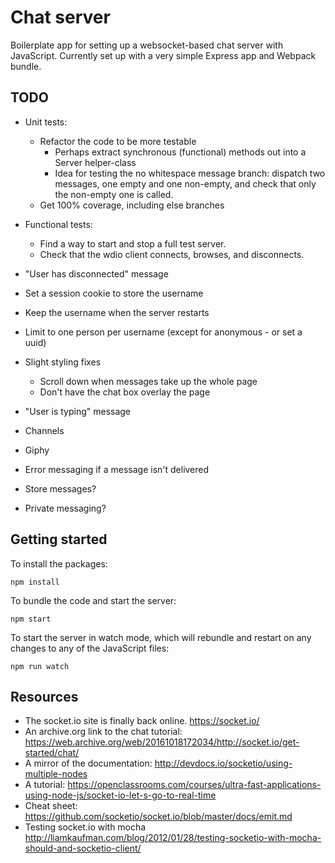 Chat server
===========

Boilerplate app for setting up a websocket-based chat server with JavaScript. Currently set up with a very simple Express app and Webpack bundle.

TODO
----

- Unit tests:
  - Refactor the code to be more testable 
    - Perhaps extract synchronous (functional) methods out into a Server
      helper-class
    - Idea for testing the no whitespace message branch: dispatch two
      messages, one empty and one non-empty, and check that only the
      non-empty one is called.
  - Get 100% coverage, including else branches

- Functional tests:
  - Find a way to start and stop a full test server.
  - Check that the wdio client connects, browses, and disconnects.

- "User has disconnected" message
- Set a session cookie to store the username
- Keep the username when the server restarts
- Limit to one person per username (except for anonymous - or set a uuid)
- Slight styling fixes
  - Scroll down when messages take up the whole page
  - Don't have the chat box overlay the page
- "User is typing" message
- Channels
- Giphy
- Error messaging if a message isn't delivered
- Store messages?
- Private messaging?

Getting started
---------------

To install the packages:
```
npm install
```
To bundle the code and start the server:
```
npm start
```
To start the server in watch mode, which will rebundle and restart on any changes to any of the JavaScript files:
```
npm run watch
```

Resources
---------

- The socket.io site is finally back online. https://socket.io/
- An archive.org link to the chat tutorial: https://web.archive.org/web/20161018172034/http://socket.io/get-started/chat/
- A mirror of the documentation: http://devdocs.io/socketio/using-multiple-nodes
- A tutorial: https://openclassrooms.com/courses/ultra-fast-applications-using-node-js/socket-io-let-s-go-to-real-time
- Cheat sheet: https://github.com/socketio/socket.io/blob/master/docs/emit.md
- Testing socket.io with mocha http://liamkaufman.com/blog/2012/01/28/testing-socketio-with-mocha-should-and-socketio-client/
